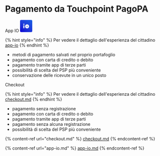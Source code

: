 # Pagamento da Touchpoint PagoPA

App IO <img src="../../.gitbook/assets/image (36).png" alt="" data-size="line">

{% hint style="info" %}
Per vedere il dettaglio dell'esperienza del cittadino [app-io](../../esperienza-per-il-cittadino/app-io/ "mention")
{% endhint %}

* metodi di pagamento salvati nel proprio portafoglio
* pagamento con carta di credito o debito
* pagamento tramite app di terze parti
* possibilità di scelta del PSP più conveniente
* conservazione delle ricevute in un unico posto

Checkout

{% hint style="info" %}
Per vedere il dettaglio dell'esperienza del cittadino [checkout.md](../../esperienza-per-il-cittadino/checkout.md "mention")
{% endhint %}

* pagamento senza registrazione
* pagamento con carta di credito o debito
* pagamento tramite app di terze parti
* pagamento senza alcuna registrazione
* possibilità di scelta del PSP più conveniente

{% content-ref url="checkout.md" %}
[checkout.md](checkout.md)
{% endcontent-ref %}

{% content-ref url="app-io.md" %}
[app-io.md](app-io.md)
{% endcontent-ref %}

